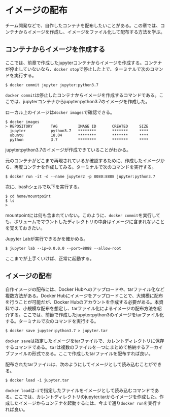 # イメージの配布

チーム開発などで、自作したコンテナを配布したいことがある。この章では、コンテナからイメージを作成し、イメージをファイル化して配布する方法を学ぶ。

## コンテナからイメージを作成する
ここでは、前章で作成したjupyterコンテナからイメージを作成する。コンテナが停止していないなら、`docker stop`で停止した上で、ターミナルで次のコマンドを実行する。
```shell
$ docker commit jupyter jupyter:python3.7
```
`docker commit`は停止したコンテナからイメージを作成するコマンドである。ここでは、jupyterコンテナからjupyter:python3.7のイメージを作成した。

ローカル上のイメージは`docker images`で確認できる。
```shell
$ docker images
> REPOSITORY        TAG         IMAGE ID       CREATED     SIZE
  jupyter           python3.7   ********       *******     ****
  ubuntu            18.04       ********       *******     ****
  python            3.7         ********       *******     ****
```
jupyter:python3.7のイメージが作成できていることがわかる。

元のコンテナがどこまで再現されているか確認するために、作成したイメージから、再度コンテナを作成してみる。ターミナルで次のコマンドを実行する。
```shell
$ docker run -it -d --name jupyter2 -p 8080:8888 jupyter:python3.7
```
次に、bashシェルで以下を実行する。
```shell
$ cd home/mountpoint
$ ls
> 
```
mountpointには何も含まれていない。このように、`docker commit`を実行しても、ボリュームでマウントしたディレクトリの中身はイメージに含まれないことを覚えておきたい。

Jupyter Labが実行できるかを確かめる。
```shell
$ jupyter lab --ip=0.0.0.0 --port=8888 --allow-root
```
ここまでが上手くいけば、正常に起動する。

## イメージの配布
自作イメージの配布には、Docker Hubへのアップロードや、tarファイル化など複数方法がある。Docker Hubにイメージをアップロードことで、大規模に配布を行うことが可能だが、Docker Hubのアカウントを作成する必要がある。本資料では、小規模な配布を想定し、tarファイル化によるイメージの配布方法を紹介する。ここでは、前節で作成したjupyter:python3のイメージをtarファイル化する。ターミナルで次のコマンドを実行する。
```shell
$ docker save jupyter:python3.7 > jupyter.tar
```
`docker save`は指定したイメージをtarファイルで、カレントディレクトリに保存するコマンドである。`tar`は複数のファイルを一つにまとめて格納するアーカイブファイルの形式である。ここで作成したtarファイルを配布すれば良い。

配布されたtarファイルは、次のようにしてイメージとして読み込むことができる。
```shell
$ docker load -i jupyter.tar
```
`docker load`は`-i`で指定したファイルをイメージとして読み込むコマンドである。ここでは、カレントディレクトリのjupyter.tarからイメージを作成した。作成したイメージからコンテナを起動するには、今まで通り`docker run`を実行すれば良い。
